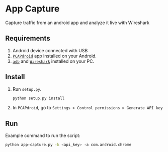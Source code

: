 # App Capture

Capture traffic from an android app and analyze it live with Wireshark

## Requirements

1. Android device connected with USB
2. [`PCAPdroid`](https://play.google.com/store/apps/details?id=com.emanuelef.remote_capture) app installed on your
   Android.
3. [`adb`](https://developer.android.com/tools/adb) and [`Wireshark`](https://www.wireshark.org/) installed on your PC.

## Install

1. Run `setup.py`.
   ```bash
   python setup.py install
   ```
1. In `PCAPdroid`, go to `Settings > Control permissions > Generate API key`

## Run

Example command to run the script:

```bash
python app-capture.py -k <api_key> -a com.android.chrome
```